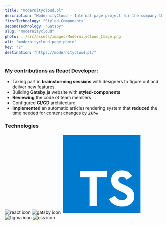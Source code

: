 ```yaml
---
title: "modernitycloud.pl"
description: "ModernityCloud – Internal page project for the company that I used to work at"
firstTechnology: "Styled-Components"
secondTechnology: "Gatsby"
slug: "modernitycloud"
photo: ../src/assets/images/ModernityCloud_Image.png
alt: "modernitycloud page photo"
key: "2"
destination: "https://modernitycloud.pl/"
---
```


 <h3>My contributions as React Developer:</h3>
 <ul>
    <li>Taking part in
    <strong>brainstorming sessions</strong>
     with designers to figure out and deliver new features.
    </li>
    <li>
    Building
    <strong>Gatsby.js</strong>
    website with <strong>styled-components</strong>
    </li>
    <li>
    <strong>Reviewing</strong>
     the code of team members
    </li>
    <li>
    Configured
    <strong>CI/CD</strong>
    architecture
    </li>
    <li>
    <strong>Implemented</strong>
    an automatic articles rendering system that
    <strong>reduced</strong>
    the time needed for content changes by
    <strong>20%</strong>
    </li>
 </ul>
<h3 id="technologies">Technologies</h3>

<div id="technologiesWrapper">
   <img src="https://camo.githubusercontent.com/2f885630384e3fc392a88ee5494abdb46a1229d57853d6fdb7d0c0becaf27acb/68747470733a2f2f706174726f6372656174696f6e732e636f6d2f6173736574732f72656163742e737667" alt="react icon" class="technologiesIcon">
   <img src="https://camo.githubusercontent.com/515f24dac1c4b0546c1577f23445245304db180770810f65b11bb85c0719d7f2/68747470733a2f2f706174726f6372656174696f6e732e636f6d2f6173736574732f6761747362792e737667" alt="gatsby icon" class="technologiesIcon">
   <img src="https://raw.githubusercontent.com/devicons/devicon/master/icons/typescript/typescript-original.svg" alt="typescript icon" class="technologiesIcon">
   <img src="https://www.vectorlogo.zone/logos/figma/figma-icon.svg" alt="figma icon" class="technologiesIcon">
   <img src="https://camo.githubusercontent.com/5c8d336db3a53be2cd6d9b640dcb8510604ae65cf99659e53b347476f8b7a45b/68747470733a2f2f706174726f6372656174696f6e732e636f6d2f6173736574732f6373732e737667" alt="css icon" class="technologiesIcon">
</div>

